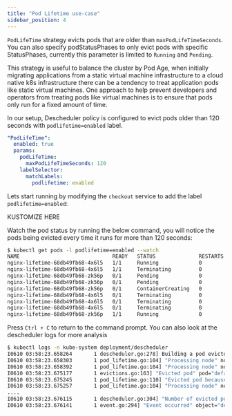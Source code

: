 ```yaml
---
title: "Pod Lifetime use-case"
sidebar_position: 4
---
```


`PodLifeTime` strategy evicts pods that are older than `maxPodLifeTimeSeconds`. You can also specify podStatusPhases to only evict pods with specific StatusPhases, currently this parameter is limited to `Running` and `Pending`.

This strategy is useful to balance the cluster by Pod Age, when initially migrating applications from a static virtual machine infrastructure to a cloud native k8s infrastructure there can be a tendency to treat application pods like static virtual machines. One approach to help prevent developers and operators from treating pods like virtual machines is to ensure that pods only run for a fixed amount of time.

In our setup, Descheduler policy is configured to evict pods older than 120 seconds with `podlifetime=enabled` label.

```yaml
"PodLifeTime":
  enabled: true
  params:
    podLifeTime:
      maxPodLifeTimeSeconds: 120
    labelSelector:
      matchLabels:
        podlifetime: enabled
```

Lets start running by modifying the `checkout` service to add the label `podlifetime=enabled`:

KUSTOMIZE HERE

Watch the pod status by running the below command, you will notice the pods being evicted every time it runs for more than 120 seconds:

```bash test=false
$ kubectl get pods -l podlifetime=enabled --watch 
NAME                              READY   STATUS              RESTARTS   AGE
nginx-lifetime-68db49fb68-4x6l5   1/1     Running             0          2m24s
nginx-lifetime-68db49fb68-4x6l5   1/1     Terminating         0          3m
nginx-lifetime-68db49fb68-zk56p   0/1     Pending             0          0s
nginx-lifetime-68db49fb68-zk56p   0/1     Pending             0          0s
nginx-lifetime-68db49fb68-zk56p   0/1     ContainerCreating   0          0s
nginx-lifetime-68db49fb68-4x6l5   0/1     Terminating         0          3m
nginx-lifetime-68db49fb68-4x6l5   0/1     Terminating         0          3m1s
nginx-lifetime-68db49fb68-4x6l5   0/1     Terminating         0          3m1s
nginx-lifetime-68db49fb68-zk56p   1/1     Running             0          2s
```

Press `Ctrl + C` to return to the command prompt. You can also look at the descheduler logs for more analysis

```bash test=false
$ kubectl logs -n kube-system deployment/descheduler
I0610 03:58:23.658264       1 descheduler.go:278] Building a pod evictor
I0610 03:58:23.658303       1 pod_lifetime.go:104] "Processing node" node="ip-10-14-10-225.us-west-2.compute.internal"
I0610 03:58:23.658392       1 pod_lifetime.go:104] "Processing node" node="ip-10-14-11-249.us-west-2.compute.internal"
I0610 03:58:23.675177       1 evictions.go:163] "Evicted pod" pod="default/nginx-lifetime-68db49fb68-4x6l5" reason="PodLifeTime" strategy="PodLifeTime" node="ip-10-14-11-249.us-west-2.compute.internal"
I0610 03:58:23.675245       1 pod_lifetime.go:110] "Evicted pod because it exceeded its lifetime" pod="default/nginx-lifetime-68db49fb68-4x6l5" maxPodLifeTime=120
I0610 03:58:23.675257       1 pod_lifetime.go:104] "Processing node" node="ip-10-14-12-91.us-west-2.compute.internal"
....
I0610 03:58:23.676115       1 descheduler.go:304] "Number of evicted pods" totalEvicted=1
I0610 03:58:23.676141       1 event.go:294] "Event occurred" object="default/nginx-lifetime-68db49fb68-4x6l5" fieldPath="" kind="Pod" apiVersion="v1" type="Normal" reason="Descheduled" message="pod evicted by sigs.k8s.io/deschedulerPodLifeTime"
```
